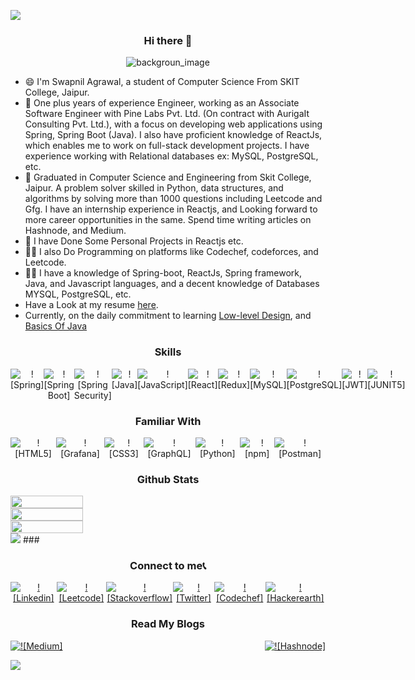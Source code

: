 ![](https://komarev.com/ghpvc/?username=your-code123-tech&style=flat-square&label=VIEWS)

<div align="center">

### Hi there 👋
<img src="https://res.cloudinary.com/swap2001/image/upload/v1697734632/c4ijr44zstermtopxqbx.png" alt="backgroun_image" />

 </div>
 
* 😄 I'm Swapnil Agrawal, a student of Computer Science From SKIT College, Jaipur.
* 🚐 One plus years of experience Engineer, working as an Associate Software Engineer with Pine Labs Pvt. Ltd. (On contract with AurigaIt Consulting Pvt. Ltd.), with a focus on developing web applications using Spring, Spring Boot (Java). I also have proficient knowledge of ReactJs, which enables me to work on full-stack development projects. I have experience working with Relational databases ex: MySQL, PostgreSQL, etc.
* 🚐 Graduated in Computer Science and Engineering from Skit College, Jaipur. A problem solver skilled in Python, data structures, and algorithms by solving more than 1000 questions including Leetcode and Gfg. I have an internship experience in Reactjs, and Looking forward to more career opportunities in the same. Spend time writing articles on Hashnode, and Medium. 
* 🔨 I have Done Some Personal Projects in Reactjs etc.
* 👨‍💻 I also Do Programming on platforms like Codechef, codeforces, and Leetcode.
* 👨‍💻 I have a knowledge of Spring-boot, ReactJs, Spring framework, Java, and Javascript languages, and a decent knowledge of Databases MYSQL, PostgreSQL, etc.
* Have a Look at my resume <a href="https://drive.google.com/file/d/1akI1JTbIMB4YgCiFJPXIflLrgISCrZoO/view" target="_blank">here</a>.
* Currently, on the daily commitment to learning [Low-level Design](https://github.com/code123-tech/Low-Level-Design-Questions), and [Basics Of Java](https://github.com/code123-tech/Basics_Java_With_OOP_Concepts)


<div align="center">
  
  ### Skills 

  <div style="display:flex;justify-content:space-between;"> 
      <img src="https://img.shields.io/badge/Spring-6DB33F?style=for-the-badge&logo=spring&logoColor=white" alt="![Spring]" />
      <img src="https://img.shields.io/badge/Spring_Boot-F2F4F9?style=for-the-badge&logo=spring-boot" alt="![Spring Boot]" />
      <img src="https://img.shields.io/badge/Spring_Security-6DB33F?style=for-the-badge&logo=Spring-Security&logoColor=white" alt="![Spring Security]" /> 
      <img src="https://img.shields.io/badge/java-%23ED8B00.svg?style=for-the-badge&logo=java&logoColor=white" alt="![Java]" />
       <img src="https://img.shields.io/badge/javascript-%23323330.svg?style=for-the-badge&logo=javascript&logoColor=%23F7DF1E" alt="![JavaScript]" />
       <img src="https://img.shields.io/badge/react-%2320232a.svg?style=for-the-badge&logo=react&logoColor=%2361DAFB" alt="![React]" />
       <img src="https://img.shields.io/badge/redux-%23593d88.svg?style=for-the-badge&logo=redux&logoColor=white" alt="![Redux]" />
      <img src="https://img.shields.io/badge/MySQL-00000F?style=for-the-badge&logo=mysql&logoColor=white" alt="![MySQL]" />
      <img src="https://img.shields.io/badge/PostgreSQL-316192?style=for-the-badge&logo=postgresql&logoColor=white" alt="![PostgreSQL]" />
      <img src="https://img.shields.io/badge/JWT-000000?style=for-the-badge&logo=JSON%20web%20tokens&logoColor=white" alt="![JWT]" />
      <img src="https://img.shields.io/badge/Junit5-25A162?style=for-the-badge&logo=junit5&logoColor=white" alt="![JUNIT5]" />
      
  </div>
</div>

###


<div align="center">
  
  ### Familiar With 
  
  <div style="display:flex;justify-content:space-between;">
        <img src="https://img.shields.io/badge/html5-%23E34F26.svg?style=for-the-badge&logo=html5&logoColor=white" alt="![HTML5]" />
       <img src="https://img.shields.io/badge/Grafana-F2F4F9?style=for-the-badge&logo=grafana&logoColor=orange&labelColor=F2F4F9" alt="![Grafana]" />
       <img src="https://img.shields.io/badge/css3-%231572B6.svg?style=for-the-badge&logo=css3&logoColor=white" alt="![CSS3]" />
        <img src="https://img.shields.io/badge/-GraphQL-E10098?style=for-the-badge&logo=graphql&logoColor=white" alt="![GraphQL]" />
       <img src="https://img.shields.io/badge/python-3670A0?style=for-the-badge&logo=python&logoColor=ffdd54" alt="![Python]" />
       <img src="https://img.shields.io/badge/npm-CB3837?style=for-the-badge&logo=npm&logoColor=white" alt="![npm]" />
       <img src="https://img.shields.io/badge/Postman-FF6C37?style=for-the-badge&logo=Postman&logoColor=white" alt="![Postman]" />
      
  </div>
</div>


<div align="center"> 
  
### Github Stats 
  
</div>

<div style="display:flex;flex-direction:column;">
  <img style="width:48%" src="https://github-readme-stats-git-masterrstaa-rickstaa.vercel.app/api?username=code123-tech&theme=github_dark" />
  <img style="width:48%" src="https://github-readme-streak-stats.herokuapp.com/?user=code123-tech&theme=dark" /> 
  <img style="width:48%" src="https://github-profile-summary-cards.vercel.app/api/cards/profile-details?username=code123-tech&theme=github_dark" />
 </div>
<img src="https://github-profile-trophy.vercel.app/?username=code123-tech&theme=github_dark" />
###

<div align="center">
  
  ### Connect to me📞
  
  <div style="display:flex;justify-content:space-between;">
        <a href="https://www.linkedin.com/in/swapnil-agrawal-504bba176/">
            <img src="https://img.shields.io/badge/linkedin-%230077B5.svg?style=for-the-badge&logo=linkedin&logoColor=white" alt="![Linkedin]" />
        </a>
        <a href="https://leetcode.com/swap2001/">
            <img src="https://img.shields.io/badge/-LeetCode-FFA116?style=for-the-badge&logo=LeetCode&logoColor=black" alt="![Leetcode]" />
        </a> 
        <a href="https://stackoverflow.com/users/13318793/swap">
            <img src="https://img.shields.io/badge/Stack_Overflow-FE7A16?style=for-the-badge&logo=stack-overflow&logoColor=white" alt="![Stackoverflow]" />
        </a>
        <a href="https://twitter.com/ninjaswap_">
            <img src="https://img.shields.io/badge/X-000000?style=for-the-badge&logo=x&logoColor=white" alt="![Twitter]" />
        </a>
        <a href="https://www.codechef.com/users/swap2001">
            <img src="https://img.shields.io/badge/Codechef-%23B92B27.svg?&style=for-the-badge&logo=Codechef&logoColor=white" alt="![Codechef]" />
        </a>
        <a href="[https://www.codechef.com/users/swap2001](https://www.hackerearth.com/@swapnil880)">
            <img src="https://img.shields.io/badge/HackerEarth-%232C3454.svg?&style=for-the-badge&logo=HackerEarth&logoColor=Blue" alt="![Hackerearth]" />
        </a>
  </div>
</div>


###

<div align="center">
  
  ### Read My Blogs  

  <div style="display:flex;justify-content:space-between;">
      <a href="https://swapnilagarwal2001.medium.com/">
        <img src="https://img.shields.io/badge/Medium-%23000000.svg?style=for-the-badge&logo=Medium&logoColor=white" alt="![Medium]" />
     </a>
      <a href="https://bitmoreengineering.hashnode.dev/">
        <img src="https://img.shields.io/badge/Hashnode-2962FF?style=for-the-badge&logo=hashnode&logoColor=white" alt="![Hashnode]" />
     </a>
  </div>
</div>



<!--
**code123-tech/code123-tech** is a ✨ _special_ ✨ repository because its `README.md` (this file) appears on your GitHub profile.

Here are some ideas to get you started:

- 🔭 I’m currently working on ...
- 🌱 I’m currently learning ...
- 👯 I’m looking to collaborate on ...
- 🤔 I’m looking for help with ...
- 💬 Ask me about ...
- 📫 How to reach me: ...
- 😄 Pronouns: ...
- ⚡ Fun fact: ...
-->

![](https://hit.yhype.me/github/profile?user_id=53444217)
